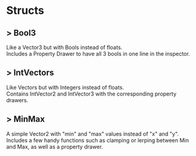 # Structs

## > Bool3
Like a Vector3 but with Bools instead of floats.  
Includes a Property Drawer to have all 3 bools in one line in the inspector.

##  > IntVectors
Like Vectors but with Integers instead of floats.  
Contains IntVector2 and IntVector3 with the corresponding property drawers.

##  > MinMax
A simple Vector2 with "min" and "max" values instead of "x" and "y".  
Includes a few handy functions such as clamping or lerping between Min and Max, as well as a property drawer.

